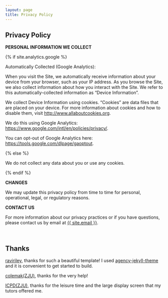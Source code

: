 ```yaml
---
layout: page
title: Privacy Policy
---
```

<div class="col-lg-12 text-center">
	<h2 class="section-heading text-uppercase">Privacy Policy</h2>
</div>

  
**PERSONAL INFORMATION WE COLLECT**

{% if site.analytics.google %}

Automatically Collected (Google Analytics):

When you visit the Site, we automatically receive information about your device from your browser, such as your IP address. As you browse the Site, we also collect information about how you interact with the Site. We refer to this automatically-collected information as “Device Information”.

We collect Device Information using cookies. “Cookies” are data files that are placed on your device. For more information about cookies and how to disable them, visit http://www.allaboutcookies.org.

We do this using Google Analytics: <https://www.google.com/intl/en/policies/privacy/>.

You can opt-out of Google Analytics here: <https://tools.google.com/dlpage/gaoptout>.

{% else %}

We do not collect any data about you or use any cookies.

{% endif %}

**CHANGES**

We may update this privacy policy from time to time for personal, operational, legal, or regulatory reasons.

**CONTACT US**

For more information about our privacy practices or if you have questions, please contact us by email at <a href="mailto:{{ site.email }}">{{ site.email }}</a>.

<br>

<div class="col-lg-12 text-center">
	<h2 class="section-heading text-uppercase">Thanks</h2>
</div>


<div class="col-lg-12 text-center thank-you-text">
	<p>
		<a href="https://github.com/raviriley">raviriley</a>, thanks for such a beautiful template!
		I used <a href="https://github.com/raviriley/agency-jekyll-theme">agency-jekyll-theme</a> and it is convenient to get started to build.
	</p>
	<p>
		<a href="note.colemak.top">colemak(ZJU)</a>, thanks for the very help!
	</p>
	<p>
		<a href="https://icpd.zju.edu.cn">ICPD(ZJU)</a>, thanks for the leisure time and the large display screen that my tutors offered me.
	</p>
</div>
